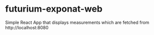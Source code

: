 # futurium-exponat-web
Simple React App that displays measurements which are fetched from http://localhost:8080
